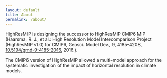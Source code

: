 ```yaml
---
layout: default
title: About
permalink: /about/
---
```


HighResMIP is designing the successor to HighResMIP CMIP6 MIP (Haarsma, R. J., et al.: High Resolution Model Intercomparison Project (HighResMIP v1.0) for CMIP6, Geosci. Model Dev., 9, 4185–4208, <a href="https://doi.org/10.5194/gmd-9-4185-2016">10.5194/gmd-9-4185-2016</a>, 2016.).  

The CMIP6 version of HighResMIP allowed a multi-model approach for the systematic investigation of the impact of horizontal resolution in climate models.
